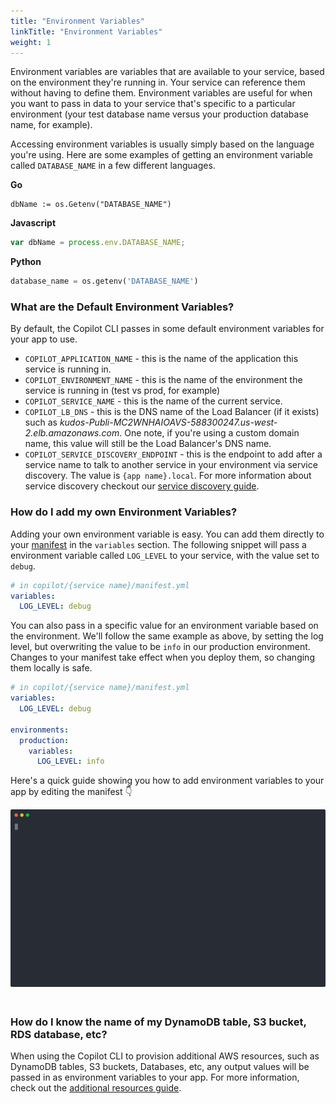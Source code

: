 ```yaml
---
title: "Environment Variables"
linkTitle: "Environment Variables"
weight: 1
---
```

Environment variables are variables that are available to your service, based on the environment they're running in. Your service can reference them without having to define them. Environment variables are useful for when you want to pass in data to your service that's specific to a particular environment (your test database name versus your production database name, for example). 

Accessing environment variables is usually simply based on the language you're using. Here are some examples of getting an environment variable called `DATABASE_NAME` in a few different languages. 

__Go__
```golang
dbName := os.Getenv("DATABASE_NAME")
```

__Javascript__
```javascript
var dbName = process.env.DATABASE_NAME;
```

__Python__
```python
database_name = os.getenv('DATABASE_NAME')
```

### What are the Default Environment Variables?

By default, the Copilot CLI passes in some default environment variables for your app to use. 

* `COPILOT_APPLICATION_NAME` - this is the name of the application this service is running in. 
* `COPILOT_ENVIRONMENT_NAME` - this is the name of the environment the service is running in (test vs prod, for example)
* `COPILOT_SERVICE_NAME` - this is the name of the current service. 
* `COPILOT_LB_DNS` - this is the DNS name of the Load Balancer (if it exists) such as _kudos-Publi-MC2WNHAIOAVS-588300247.us-west-2.elb.amazonaws.com_. One note, if you're using a custom domain name, this value will still be the Load Balancer's DNS name. 
* `COPILOT_SERVICE_DISCOVERY_ENDPOINT` - this is the endpoint to add after a service name to talk to another service in your environment via service discovery. The value is `{app name}.local`. For more information about service discovery checkout our [service discovery guide](docs/developing/service-discovery).

### How do I add my own Environment Variables?

Adding your own environment variable is easy. You can add them directly to your [manifest](docs/manifests) in the `variables` section. The following snippet will pass a environment variable called `LOG_LEVEL` to your service, with the value set to `debug`. 

```yaml
# in copilot/{service name}/manifest.yml 
variables:                    
  LOG_LEVEL: debug
```

You can also pass in a specific value for an environment variable based on the environment. We'll follow the same example as above, by setting the log level, but overwriting the value to be `info` in our production environment. Changes to your manifest take effect when you deploy them, so changing them locally is safe.

```yaml
# in copilot/{service name}/manifest.yml 
variables:                    
  LOG_LEVEL: debug

environments:
  production:
    variables:
      LOG_LEVEL: info
```

Here's a quick guide showing you how to add environment variables to your app by editing the manifest 👇

<img src="https://raw.githubusercontent.com/kohidave/ecs-cliv2-demos/master/env-vars-edit.svg?sanitize=true" class="img-fluid" style="margin-bottom: 20px;">

### How do I know the name of my DynamoDB table, S3 bucket, RDS database, etc?

When using the Copilot CLI to provision additional AWS resources, such as DynamoDB tables, S3 buckets, Databases, etc, any output values will be passed in as environment variables to your app. For more information, check out the [additional resources guide](docs/developing/addons). 
